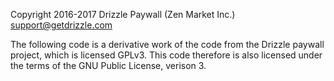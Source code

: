 
Copyright 2016-2017 Drizzle Paywall (Zen Market Inc.) <support@getdrizzle.com>

The following code is a derivative work of the code from the Drizzle paywall project, which is licensed GPLv3.
This code therefore is also licensed under the terms of the GNU Public License, verison 3.
